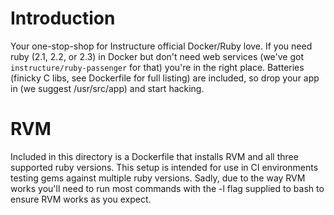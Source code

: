 # Introduction
Your one-stop-shop for Instructure official Docker/Ruby love. If you
need ruby (2.1, 2.2, or 2.3) in Docker but don't need web services (we've
got `instructure/ruby-passenger` for that) you're in the right place.
Batteries (finicky C libs, see Dockerfile for full listing) are
included, so drop your app in (we suggest /usr/src/app) and start hacking.

# RVM
Included in this directory is a Dockerfile that installs RVM and all three
supported ruby versions. This setup is intended for use in CI environments
testing gems against multiple ruby versions. Sadly, due to the way RVM works
you'll need to run most commands with the -l flag supplied to bash to ensure
RVM works as you expect.
